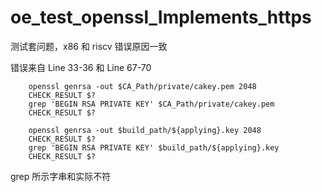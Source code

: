 # oe_test_openssl_Implements_https

测试套问题，x86 和 riscv 错误原因一致

错误来自 Line 33-36 和 Line 67-70

```
    openssl genrsa -out $CA_Path/private/cakey.pem 2048
    CHECK_RESULT $?
    grep 'BEGIN RSA PRIVATE KEY' $CA_Path/private/cakey.pem
    CHECK_RESULT $?

    openssl genrsa -out $build_path/${applying}.key 2048
    CHECK_RESULT $?
    grep 'BEGIN RSA PRIVATE KEY' $build_path/${applying}.key
    CHECK_RESULT $?
```

grep 所示字串和实际不符

